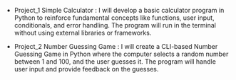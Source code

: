 - Project_1 Simple Calculator :
I will develop a basic calculator program in Python to reinforce fundamental concepts like functions, user input, conditionals, and error handling. The program will run in the terminal without using external libraries or frameworks.


- Project_2 Number Guessing Game :
I will create a CLI-based Number Guessing Game in Python where the computer selects a random number between 1 and 100, and the user guesses it. The program will handle user input and provide feedback on the guesses.

